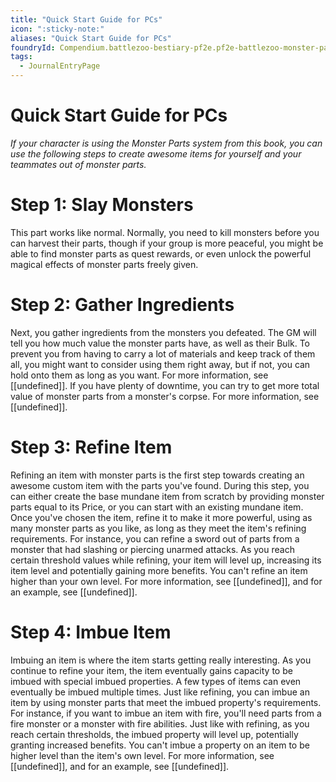 ```yaml
---
title: "Quick Start Guide for PCs"
icon: ":sticky-note:"
aliases: "Quick Start Guide for PCs"
foundryId: Compendium.battlezoo-bestiary-pf2e.pf2e-battlezoo-monster-parts.JournalEntry.t4kAG04buZGbp5XA.JournalEntryPage.NGletTX69mXnptcw
tags:
  - JournalEntryPage
---
```


# Quick Start Guide for PCs
_If your character is using the Monster Parts system from this book, you can use the following steps to create awesome items for yourself and your teammates out of monster parts._

# Step 1: Slay Monsters

This part works like normal. Normally, you need to kill monsters before you can harvest their parts, though if your group is more peaceful, you might be able to find monster parts as quest rewards, or even unlock the powerful magical effects of monster parts freely given.

# Step 2: Gather Ingredients

Next, you gather ingredients from the monsters you defeated. The GM will tell you how much value the monster parts have, as well as their Bulk. To prevent you from having to carry a lot of materials and keep track of them all, you might want to consider using them right away, but if not, you can hold onto them as long as you want. For more information, see [[undefined]]. If you have plenty of downtime, you can try to get more total value of monster parts from a monster's corpse. For more information, see [[undefined]].

# Step 3: Refine Item

Refining an item with monster parts is the first step towards creating an awesome custom item with the parts you've found. During this step, you can either create the base mundane item from scratch by providing monster parts equal to its Price, or you can start with an existing mundane item. Once you've chosen the item, refine it to make it more powerful, using as many monster parts as you like, as long as they meet the item's refining requirements. For instance, you can refine a sword out of parts from a monster that had slashing or piercing unarmed attacks. As you reach certain threshold values while refining, your item will level up, increasing its item level and potentially gaining more benefits. You can't refine an item higher than your own level. For more information, see [[undefined]], and for an example, see [[undefined]].

# Step 4: Imbue Item

Imbuing an item is where the item starts getting really interesting. As you continue to refine your item, the item eventually gains capacity to be imbued with special imbued properties. A few types of items can even eventually be imbued multiple times. Just like refining, you can imbue an item by using monster parts that meet the imbued property's requirements. For instance, if you want to imbue an item with fire, you'll need parts from a fire monster or a monster with fire abilities. Just like with refining, as you reach certain thresholds, the imbued property will level up, potentially granting increased benefits. You can't imbue a property on an item to be higher level than the item's own level. For more information, see [[undefined]], and for an example, see [[undefined]].